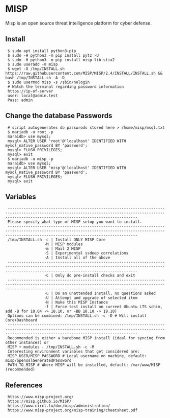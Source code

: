 MISP
=====

Misp is an open source threat intelligence platform for cyber defense. 

Install
-------
     
     $ sudo apt install python3-pip
     $ sudo -H python3 -m pip install pytz -U
     $ sudo -H python3 -m pip install misp-lib-stix2 
     $ sudo useradd -m misp
     $ wget -O /tmp/INSTALL.sh https://raw.githubusercontent.com/MISP/MISP/2.4/INSTALL/INSTALL.sh && bash /tmp/INSTALL.sh -A -D
     $ sudo usermod misp -s /sbin/nologin
     # Watch the terminal regarding password information
     https://ip-of-server
     user: local@admin.test
     Pass: admin

Change the database Passwords
-----------------------------

     # script autogenerates db passwrods stored here > /home/misp/msql.txt
     $ mariadb -u root -p
     maraidb> use mysql;
     mysql> ALTER USER 'root'@'localhost' IDENTIFIED WITH mysql_native_password BY 'password';
     mysql> FLUSH PRIVILEGES;
     mysql> exit
     $ mariadb -u misp -p
     maraidb> use mysql;
     mysql> ALTER USER 'misp'@'localhost' IDENTIFIED WITH mysql_native_password BY 'password';
     mysql> FLUSH PRIVILEGES;
     mysql> exit
     

Variables
---------

     -----------------------------------------------------------------------------------------------------------------------------------------------------------------------------------------------------
     Please specify what type of MISP setup you want to install.
     -----------------------------------------------------------------------------------------------------------------------------------------------------------------------------------------------------
     /tmp/INSTALL.sh -c | Install ONLY MISP Core
                     -M | MISP modules
                     -m | Mail 2 MISP
                     -S | Experimental ssdeep correlations
                     -A | Install all of the above
     -----------------------------------------------------------------------------------------------------------------------------------------------------------------------------------------------------
                     -C | Only do pre-install checks and exit
     -----------------------------------------------------------------------------------------------------------------------------------------------------------------------------------------------------
                     -u | Do an unattended Install, no questions asked
                     -U | Attempt and upgrade of selected item
                     -N | Nuke this MISP Instance
                     -f | Force test install on current Ubuntu LTS schim, add -B for 18.04 -> 18.10, or -BB 18.10 -> 19.10)
     Options can be combined: /tmp/INSTALL.sh -c -D # Will install Core+Dashboard
     -----------------------------------------------------------------------------------------------------------------------------------------------------------------------------------------------------
     Recommended is either a barebone MISP install (ideal for syncing from other instances) or
     MISP + modules - /tmp/INSTALL.sh -c -M
     Interesting environment variables that get considered are:
     MISP_USER/MISP_PASSWORD # Local username on machine, default: misp/opensslGeneratedPassword
     PATH_TO_MISP # Where MISP will be installed, default: /var/www/MISP (recommended)
     

References
-----------

     https://www.misp-project.org/
     https://misp.github.io/MISP/
     https://www.circl.lu/doc/misp/administration/
     https://www.misp-project.org/misp-training/cheatsheet.pdf
  